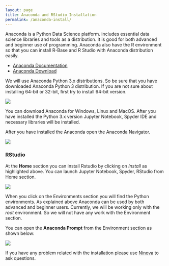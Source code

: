 ```yaml
---
layout: page
title: Anaconda and RStudio Installation
permalink: /anaconda-install/
---
```


Anaconda is a Python Data Science platform. includes essential data science libraries and tools as a distribution. It is good for both advanced and beginner use of programming. Anaconda also have the R environment so that you can install R-Base and R Studio with Anaconda distribution easily. 

- [Anaconda Documentation](https://conda.io/docs/user-guide/overview.html)
- [Anaconda Download](https://www.anaconda.com/download/)

We will use Anaconda Python 3.x distributions. So be sure that you have downloaded Anaconda Python 3 distribution. If you are not sure about installing 64-bit or 32-bit, first try to install 64-bit version. 

<div class='fig figcenter'>

<img src='{{ site.baseurl }}/assets/anaconda-download.JPG'>

</div>

You can download Anaconda for Windows, Linux and MacOS. After you have installed the Python 3.x version Jupyter Notebook, Spyder IDE and necessary libraries will be installed. 

After you have installed the Anaconda open the Anaconda Navigator. 

<div class='fig figcenter'>

<img src='{{ site.baseurl }}/assets/anaconda-navigator.JPG'>

</div>

### RStudio ###

At the **Home** section you can install Rstudio by clicking on *Install* as highlighted above. You can launch Jupyter Notebook, Spyder, RStudio from Home section. 

<div class='fig figcenter'>

<img src='{{ site.baseurl }}/assets/rstudio-install.JPG'>

</div>

When you click on the Environments section you will find the Python environments. As explained above Anaconda can be used by both advanced and beginner users. Currently, we will be working only with the *root* environment. So we will not have any work with the Environment section. 

You can open the **Anaconda Prompt** from the Environment section as shown below:

<div class='fig figcenter'>

<img src='{{ site.baseurl }}/assets/anaconda-environment.JPG'>

</div>

If you have any problem related with the installation please use [Ninova](http://ninova.itu.edu.tr/) to ask questions. 